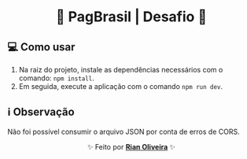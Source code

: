 <div align="center">
  <h1>🚀 PagBrasil | Desafio 🚀</h1>
</div>

## 💻 Como usar

1. Na raiz do projeto, instale as dependências necessários com o comando: `npm install`.
2. Em seguida, execute a aplicação com o comando `npm run dev`.

## ℹ️ Observação

Não foi possível consumir o arquivo JSON por conta de erros de CORS.

<p align="center">
  ✨ Feito por <a href="https://github.com/riandeoliveira"><strong>Rian Oliveira</strong></a> ✨
</p>

